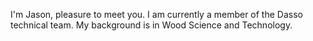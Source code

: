  I'm Jason, pleasure to meet you. I am currently a member of the Dasso technical team. My background is in Wood Science and Technology.